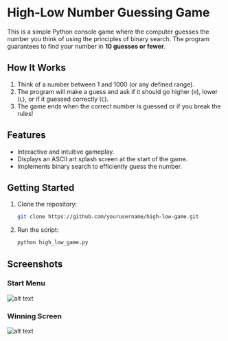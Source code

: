 # High-Low Number Guessing Game

This is a simple Python console game where the computer guesses the number you think of using the principles of binary search. The program guarantees to find your number in **10 guesses or fewer**. 

## How It Works
1. Think of a number between 1 and 1000 (or any defined range).
2. The program will make a guess and ask if it should go higher (`H`), lower (`L`), or if it guessed correctly (`C`).
3. The game ends when the correct number is guessed or if you break the rules!

## Features
- Interactive and intuitive gameplay.
- Displays an ASCII art splash screen at the start of the game.
- Implements binary search to efficiently guess the number.

## Getting Started
1. Clone the repository:
   ```bash
   git clone https://github.com/yourusername/high-low-game.git
2. Run the script:
   ```bash
   python high_low_game.py

## Screenshots
### Start Menu
![alt text](menu.png)
### Winning Screen
![alt text](winpic.png)
